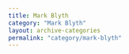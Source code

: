 ```yaml
---
title: Mark Blyth
category: "Mark Blyth"
layout: archive-categories
permalink: "category/mark-blyth"
---
```

